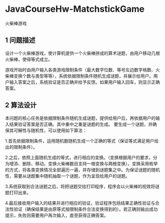 # JavaCourseHw-MatchstickGame

火柴棒游戏

## 1 问题描述
 设计一个火柴棒游戏，使计算机提供一个火柴棒拼成的算术谜题，由用户移动几根火柴棒，使得等式成立。
 
 游戏开始时由用户输入各类游戏限制条件（最大数字位数、等号左边数字格数、火柴棒变换个数与类型等等），系统依据限制条件随机生成谜题，并展示给用户。用户输入答案之后，系统验证是否正确并给予反馈。如果用户输入回车，则显示正确答案。
 

## 2 算法设计
本问题的核心任务是依据限制条件随机生成谜题，提供给用户后，再依据用户的输入结果验证答案是否正确。其中重中之重是谜题的生成。
要生成一个谜题，并确保其可解性与随机性，可以使用如下算法：

 1.首先依据限制条件，运用随机数随机生成一个正确的等式（保证等式满足用户给出的限制条件）。
 
 2.之后，依照上面随机生成的等式，进行相应的变换。（变换根据用户的要求，分为增添、删除、移动。变换火柴棒数目支持一根变换与两根变换）。变换采用枚举的方式，将各类变换情况全部遍历一遍，并存储到谜题集之中。为保证谜题的随机性，需要从谜题集中随机抽取一个谜题，作为呈现给用户的谜题。
 
 3.系统获取到合法谜题之后，将把谜题交给打印程序，程序会以火柴棒的视效将谜题打印出来。
 
 4.最后接收用户输入的结果并进行相应的验证，验证程序包括结果正确性验证与合法性验证（确保结果是由原等式按限制条件合法变换得到的）。若正确则输出成功提示，失败则需要用户再次输入，直至获得正确答案。
